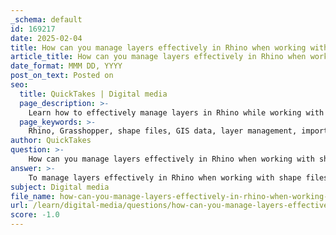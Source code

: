 ```yaml
---
_schema: default
id: 169217
date: 2025-02-04
title: How can you manage layers effectively in Rhino when working with shape files?
article_title: How can you manage layers effectively in Rhino when working with shape files?
date_format: MMM DD, YYYY
post_on_text: Posted on
seo:
  title: QuickTakes | Digital media
  page_description: >-
    Learn how to effectively manage layers in Rhino while working with shape files using the Grasshopper plugin. This guide covers importing data, creating layers, baking geometry, and organizing elements for enhanced workflow.
  page_keywords: >-
    Rhino, Grasshopper, shape files, GIS data, layer management, import shape files, create layers, bake geometry, organize layers, save files, layer attributes, associative logic
author: QuickTakes
question: >-
    How can you manage layers effectively in Rhino when working with shape files?
answer: >-
    To manage layers effectively in Rhino when working with shape files, particularly through the Grasshopper plugin, you can follow these steps:\n\n1. **Import Shape Files**: Begin by importing your shape files into Grasshopper. This can be done using components specifically designed for reading GIS data. Once imported, you can visualize the data in Grasshopper.\n\n2. **Create Layers**: In Rhino, layers are essential for organizing different types of geometry. After importing your shape files, create a new layer for each type of data you are working with. For example, if you are importing lane data, create a layer named "Lanes".\n\n3. **Bake Geometry**: Once you have your geometry set up in Grasshopper, you need to "bake" it into Rhino. To do this, right-click on the component that represents the geometry you want to bring into Rhino and select the "Bake" option. During this process, you will be prompted to choose the layer where the geometry will be placed. Select the appropriate layer (e.g., "Lanes") and set any desired attributes such as color or grouping.\n\n4. **Organize Layers**: After baking, you can further manage your layers in Rhino. You can change the color of the layers for better visualization, lock layers to prevent accidental modifications, or hide layers that you do not want to see while working on other aspects of your model.\n\n5. **Save Files Separately**: Remember that Grasshopper files (.gh or .ghx) and Rhino files (.3dm) are saved separately. It is important to save both files to maintain the connection between your Grasshopper definitions and the Rhino geometry. This way, you can easily reuse your Grasshopper setup for different projects without having to recreate it each time.\n\n6. **Utilize Layer Attributes**: When baking geometry, you can also set attributes such as display mode (e.g., wireframe, shaded) and whether the layer is locked or hidden. This helps in managing the visibility and interaction of different elements in your model.\n\n7. **Maintain Associative Logic**: Keep in mind that once you bake geometry into Rhino, it is no longer linked to the Grasshopper definition. If you need to make changes, you will have to update the Grasshopper model and bake it again.\n\nBy following these steps, you can effectively manage layers in Rhino while working with shape files, ensuring a well-organized and efficient workflow for your GIS and 3D modeling projects.
subject: Digital media
file_name: how-can-you-manage-layers-effectively-in-rhino-when-working-with-shape-files.md
url: /learn/digital-media/questions/how-can-you-manage-layers-effectively-in-rhino-when-working-with-shape-files
score: -1.0
---
```


&nbsp;